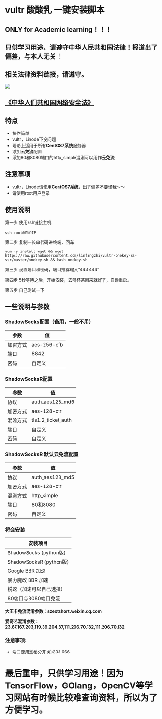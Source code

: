 # vultr 酸酸乳 一键安装脚本
## ONLY for Academic learning！！！
## 只供学习用途，请遵守中华人民共和国法律！报道出了偏差，与本人无关！
## 相关法律资料链接，请遵守。
![](https://gss1.bdstatic.com/-vo3dSag_xI4khGkpoWK1HF6hhy/baike/crop%3D0%2C92%2C800%2C528%3Bc0%3Dbaike92%2C5%2C5%2C92%2C30/sign=68cbbe45b8fb43160e50203a1d946a1a/f7246b600c338744be5ef1f25b0fd9f9d62aa0a1.jpg)

## [《中华人们共和国网络安全法》](http://www.law-lib.com/law/law_view.asp?id=547569)

## 特点
* 操作简单
* vultr，Linode下没问题
* 理论上适用于所有**CentOS7系统**服务器
* 添加**云免流**配置
* 添加80和8080端口的http_simple混淆可以用作**云免流**
## 注意事项
* vultr，Linode请使用**CentOS7系统**，出了偏差不要怪我～～
* 请使用root用户登录
## 使用说明

第一步 使用ssh链接主机

`ssh root@你的IP`

第二步 复制一长串代码进终端，回车

`yum -y install wget && wget https://raw.githubusercontent.com/linfangzhi/vultr-onekey-ss-ssr/master/onekey.sh && bash onekey.sh`

第三步 设置端口和密码，端口推荐输入“443 444”

第四步 5秒等待之后，开始安装，去喝杯茶回来就好了，自动重启。

第五步 自己测试一下

## 一些说明与参数

### ShadowSocks配置（备用，一般不用）
参数|值
------|-------
加密方式|aes-256-cfb
端口|8842
密码|自定义
### ShadowSocksR配置
参数|值
------|-------
协议|auth_aes128_md5
加密方式|aes-128-ctr
混淆方式|tls1.2_ticket_auth
端口|自定义
密码|自定义
### ShadowSocksR 默认云免流配置
参数|值
------|-------
协议|auth_aes128_md5
加密方式|aes-128-ctr
混淆方式|http_simple
端口|80和8080
密码|自定义
### 将会安装
|安装项目|
|-----|
|ShadowSocks   (python版)|
|ShadowSocksR  (python版)|
|Google BBR 加速|
|暴力魔改 BBR 加速|
|锐速（加速可以自己选择）|
|80端口与8080端口免流|

**大王卡免流混淆参数：szextshort.weixin.qq.com**

**爱奇艺混淆参数：23.67.167.203,119.39.204.37,111.206.70.132,111.206.70.132**


### 注意事项:
* 端口要用空格分开  如:233 666
# 最后重申，只供学习用途！因为TensorFlow，GOlang，OpenCV等学习网站有时候比较难查询资料，所以为了方便学习。
